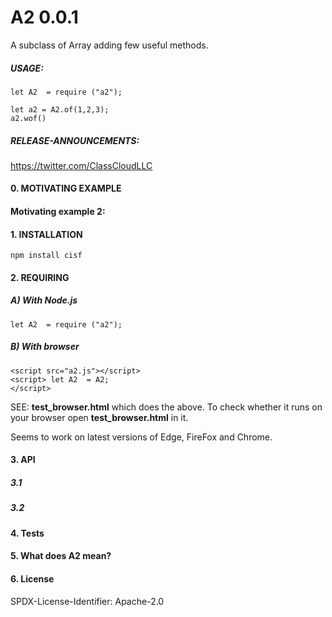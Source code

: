 # A2 0.0.1

A subclass of Array adding
few useful methods.
 

##### USAGE:

    let A2  = require ("a2");
        
    let a2 = A2.of(1,2,3);
    a2.wof()


##### RELEASE-ANNOUNCEMENTS:
   
https://twitter.com/ClassCloudLLC
   
   
#### 0. MOTIVATING EXAMPLE

#### Motivating example 2:


 
#### 1. INSTALLATION
    npm install cisf
    
#### 2. REQUIRING

##### A) With Node.js

    let A2  = require ("a2");

##### B) With  browser


    <script src="a2.js"></script>
    <script> let A2  = A2;
    </script>



SEE: **test_browser.html** which does the
above. To check whether it runs on your browser
open  **test_browser.html** in it. 

Seems to work on latest versions of Edge,
FireFox and Chrome.

#### 3. API  

##### 3.1


##### 3.2


#### 4. Tests



   
   
#### 5. What does A2 mean?


#### 6. License
SPDX-License-Identifier: Apache-2.0




